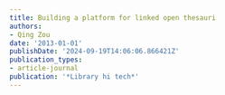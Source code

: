 ```yaml
---
title: Building a platform for linked open thesauri
authors:
- Qing Zou
date: '2013-01-01'
publishDate: '2024-09-19T14:06:06.866421Z'
publication_types:
- article-journal
publication: '*Library hi tech*'
---
```

